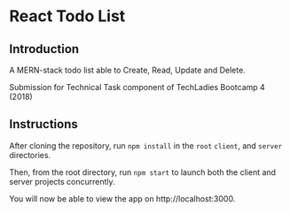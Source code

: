 # React Todo List

## Introduction
A MERN-stack todo list able to Create, Read, Update and Delete.

Submission for Technical Task component of TechLadies Bootcamp 4 (2018)

## Instructions
After cloning the repository, run `npm install` in the
`root` `client`, and `server` directories.

Then, from the root directory, run `npm start` to launch both the client and server projects concurrently.

You will now be able to view the app on http://localhost:3000.
